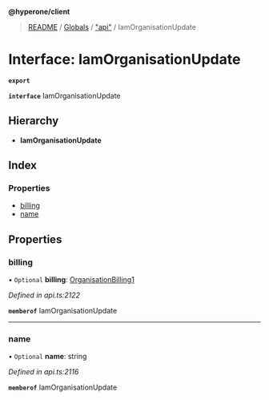 **@hyperone/client**

> [README](../README.md) / [Globals](../globals.md) / ["api"](../modules/_api_.md) / IamOrganisationUpdate

# Interface: IamOrganisationUpdate

**`export`** 

**`interface`** IamOrganisationUpdate

## Hierarchy

* **IamOrganisationUpdate**

## Index

### Properties

* [billing](_api_.iamorganisationupdate.md#billing)
* [name](_api_.iamorganisationupdate.md#name)

## Properties

### billing

• `Optional` **billing**: [OrganisationBilling1](_api_.organisationbilling1.md)

*Defined in api.ts:2122*

**`memberof`** IamOrganisationUpdate

___

### name

• `Optional` **name**: string

*Defined in api.ts:2116*

**`memberof`** IamOrganisationUpdate
